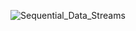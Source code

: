 ![Sequential_Data_Streams](https://github.com/JeffreySarnoff/WindowedFunctions.jl/assets/1682118/b278e117-b4c9-46b7-8bd4-021804da71b4)
